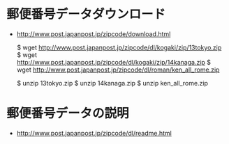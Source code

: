 
# 郵便番号データダウンロード

* http://www.post.japanpost.jp/zipcode/download.html

    $ wget http://www.post.japanpost.jp/zipcode/dl/kogaki/zip/13tokyo.zip
    $ wget http://www.post.japanpost.jp/zipcode/dl/kogaki/zip/14kanaga.zip
    $ wget http://www.post.japanpost.jp/zipcode/dl/roman/ken_all_rome.zip
     
    $ unzip 13tokyo.zip
    $ unzip 14kanaga.zip
    $ unzip ken_all_rome.zip

# 郵便番号データの説明

* http://www.post.japanpost.jp/zipcode/dl/readme.html

